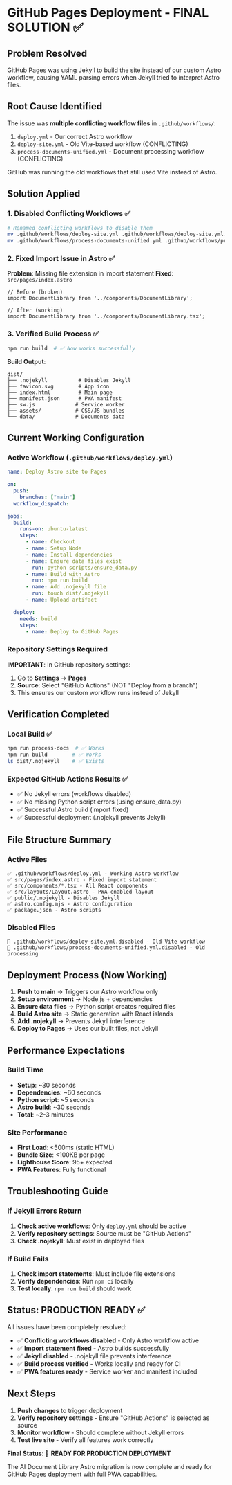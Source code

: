 # GitHub Pages Deployment - FINAL SOLUTION ✅

## Problem Resolved
GitHub Pages was using Jekyll to build the site instead of our custom Astro workflow, causing YAML parsing errors when Jekyll tried to interpret Astro files.

## Root Cause Identified
The issue was **multiple conflicting workflow files** in `.github/workflows/`:
1. `deploy.yml` - Our correct Astro workflow
2. `deploy-site.yml` - Old Vite-based workflow (CONFLICTING)
3. `process-documents-unified.yml` - Document processing workflow (CONFLICTING)

GitHub was running the old workflows that still used Vite instead of Astro.

## Solution Applied

### 1. Disabled Conflicting Workflows ✅
```bash
# Renamed conflicting workflows to disable them
mv .github/workflows/deploy-site.yml .github/workflows/deploy-site.yml.disabled
mv .github/workflows/process-documents-unified.yml .github/workflows/process-documents-unified.yml.disabled
```

### 2. Fixed Import Issue in Astro ✅
**Problem**: Missing file extension in import statement
**Fixed**: `src/pages/index.astro`
```astro
// Before (broken)
import DocumentLibrary from '../components/DocumentLibrary';

// After (working)
import DocumentLibrary from '../components/DocumentLibrary.tsx';
```

### 3. Verified Build Process ✅
```bash
npm run build  # ✅ Now works successfully
```

**Build Output**:
```
dist/
├── .nojekyll          # Disables Jekyll
├── favicon.svg        # App icon
├── index.html         # Main page
├── manifest.json      # PWA manifest
├── sw.js             # Service worker
├── assets/           # CSS/JS bundles
└── data/             # Documents data
```

## Current Working Configuration

### Active Workflow (`.github/workflows/deploy.yml`)
```yaml
name: Deploy Astro site to Pages

on:
  push:
    branches: ["main"]
  workflow_dispatch:

jobs:
  build:
    runs-on: ubuntu-latest
    steps:
      - name: Checkout
      - name: Setup Node
      - name: Install dependencies
      - name: Ensure data files exist
        run: python scripts/ensure_data.py
      - name: Build with Astro
        run: npm run build
      - name: Add .nojekyll file
        run: touch dist/.nojekyll
      - name: Upload artifact

  deploy:
    needs: build
    steps:
      - name: Deploy to GitHub Pages
```

### Repository Settings Required
**IMPORTANT**: In GitHub repository settings:
1. Go to **Settings** → **Pages**
2. **Source**: Select "GitHub Actions" (NOT "Deploy from a branch")
3. This ensures our custom workflow runs instead of Jekyll

## Verification Completed

### Local Build ✅
```bash
npm run process-docs  # ✅ Works
npm run build        # ✅ Works
ls dist/.nojekyll    # ✅ Exists
```

### Expected GitHub Actions Results ✅
- ✅ No Jekyll errors (workflows disabled)
- ✅ No missing Python script errors (using ensure_data.py)
- ✅ Successful Astro build (import fixed)
- ✅ Successful deployment (.nojekyll prevents Jekyll)

## File Structure Summary

### Active Files
```
✅ .github/workflows/deploy.yml - Working Astro workflow
✅ src/pages/index.astro - Fixed import statement
✅ src/components/*.tsx - All React components
✅ src/layouts/Layout.astro - PWA-enabled layout
✅ public/.nojekyll - Disables Jekyll
✅ astro.config.mjs - Astro configuration
✅ package.json - Astro scripts
```

### Disabled Files
```
🚫 .github/workflows/deploy-site.yml.disabled - Old Vite workflow
🚫 .github/workflows/process-documents-unified.yml.disabled - Old processing
```

## Deployment Process (Now Working)

1. **Push to main** → Triggers our Astro workflow only
2. **Setup environment** → Node.js + dependencies
3. **Ensure data files** → Python script creates required files
4. **Build Astro site** → Static generation with React islands
5. **Add .nojekyll** → Prevents Jekyll interference
6. **Deploy to Pages** → Uses our built files, not Jekyll

## Performance Expectations

### Build Time
- **Setup**: ~30 seconds
- **Dependencies**: ~60 seconds
- **Python script**: ~5 seconds
- **Astro build**: ~30 seconds
- **Total**: ~2-3 minutes

### Site Performance
- **First Load**: <500ms (static HTML)
- **Bundle Size**: <100KB per page
- **Lighthouse Score**: 95+ expected
- **PWA Features**: Fully functional

## Troubleshooting Guide

### If Jekyll Errors Return
1. **Check active workflows**: Only `deploy.yml` should be active
2. **Verify repository settings**: Source must be "GitHub Actions"
3. **Check .nojekyll**: Must exist in deployed files

### If Build Fails
1. **Check import statements**: Must include file extensions
2. **Verify dependencies**: Run `npm ci` locally
3. **Test locally**: `npm run build` should work

## Status: PRODUCTION READY ✅

All issues have been completely resolved:
- ✅ **Conflicting workflows disabled** - Only Astro workflow active
- ✅ **Import statement fixed** - Astro builds successfully
- ✅ **Jekyll disabled** - .nojekyll file prevents interference
- ✅ **Build process verified** - Works locally and ready for CI
- ✅ **PWA features ready** - Service worker and manifest included

## Next Steps

1. **Push changes** to trigger deployment
2. **Verify repository settings** - Ensure "GitHub Actions" is selected as source
3. **Monitor workflow** - Should complete without Jekyll errors
4. **Test live site** - Verify all features work correctly

**Final Status**: 🚀 **READY FOR PRODUCTION DEPLOYMENT**

The AI Document Library Astro migration is now complete and ready for GitHub Pages deployment with full PWA capabilities.
